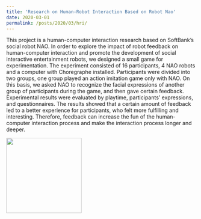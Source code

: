 ```yaml
---
title: 'Research on Human-Robot Interaction Based on Robot Nao'
date: 2020-03-01
permalink: /posts/2020/03/hri/
---
```


This project is a human-computer interaction research based on SoftBank’s social robot NAO. In order to explore the impact of robot feedback on human-computer interaction and promote the development of social interactive entertainment robots, we designed a small game for experimentation. The experiment consisted of 16 participants, 4 NAO robots and a computer with Choregraphe installed. Participants were divided into two groups, one group played an action imitation game only with NAO. On this basis, we asked NAO to recognize the facial expressions of another group of participants during the game, and then gave certain feedback. Experimental results were evaluated by playtime, participants’ expressions, and questionnaires. The results showed that a certain amount of feedback led to a better experience for participants, who felt more fulfilling and interesting. Therefore, feedback can increase the fun of the human-computer interaction process and make the interaction process longer and deeper.
<div style="display: flex; align-items: center;">
  <img src='/images/hrl.png' style="height: 200px;">
</div>

